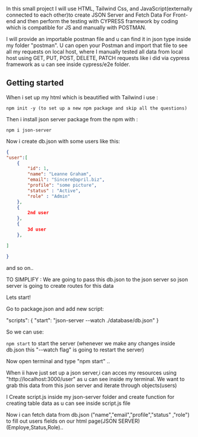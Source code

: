 In this small project I will use HTML, Tailwind Css, and JavaScript(externally connected to each other)to create JSON Server and Fetch Data For Front-end and then perform the
testing with CYPRESS framework by coding  which is compatible for JS and manually with POSTMAN.

I will provide an importable postman file and u can find it in json type inside my folder "postman".
U can open your Postman and import that file to see all my requests on local host,
where I manually tested all data from local host using GET, PUT, POST, DELETE, PATCH requests like i did via cypress framework as u can see
inside cypress/e2e folder.

## Getting started

When i set up my html which is beautified with Tailwind i use :
```
npm init -y (to set up a new npm package and skip all the questions)
```

Then i install json server package from the npm with :

```
npm i json-server
```
Now i  create db.json with some users like this:


```json
{
"user":[
    {
        "id": 1,
        "name": "Leanne Graham",
        "email": "Sincere@april.biz",
        "profile": "some picture",
        "status" : "Active",
        "role" : "Admin"
    },
    {
        2nd user
    }, 
    {
        3d user
    },

]

}
```
and so on..

TO SIMPLIFY : We are going to pass this db.json to the json server so json server is going to create routes for this data

Lets start!

Go to package.json and add new script:

 "scripts": {
    "start": "json-server --watch ./database/db.json" 
  }  
  
So we can use:

 ```npm start``` to start the server
(whenever we make any changes inside db.json this "--watch flag" is going to restart the server)

Now open terminal and type "npm start" ..

When ii have just set up a json server,i can acces my resources using "http://localhost:3000/user" as u can see inside my terminal.
We want to grab this data from this json server and iterate through objects(users)

I Create script.js inside my json-server folder and create function for creating table data as u can see inside script.js file

Now i can fetch data from db.json ("name","email","profile","status" ,"role") to fill out users fields on our html page(JSON SERVER)(Employe,Status,Role)..
